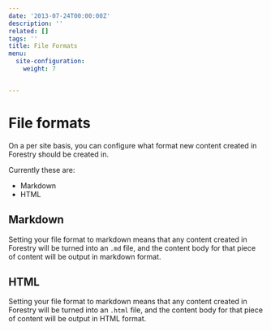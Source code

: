 ```yaml
---
date: '2013-07-24T00:00:00Z'
description: ''
related: []
tags: ''
title: File Formats
menu:
  site-configuration:
    weight: 7


---
```

# File formats
On a per site basis, you can configure what format new content created in Forestry should be created in.

Currently these are:
* Markdown
* HTML

## Markdown
Setting your file format to markdown means that any content created in Forestry will be turned into an `.md` file, and the content body for that piece of content will be output in markdown format.

## HTML
Setting your file format to markdown means that any content created in Forestry will be turned into an `.html` file, and the content body for that piece of content will be output in HTML format.
